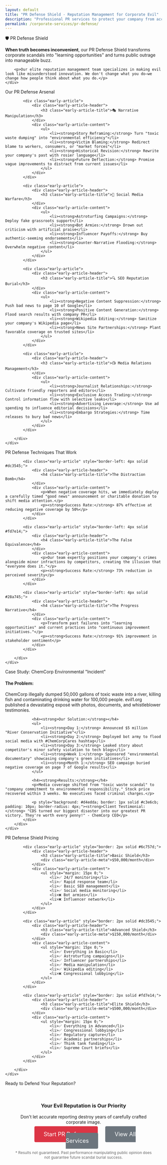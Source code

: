 ```yaml
---
layout: default
title: "PR Defense Shield - Reputation Management for Corporate Evil"
description: "Professional PR services to protect your company from accurate but damaging media coverage. Spin, bury, and deflect with expert precision."
permalink: /corporate-services/pr-defense/
---
```


<div class="early-section">
    <div class="early-section-header">🛡️ PR Defense Shield</div>
    <div class="early-section-content">
        <p><strong>When truth becomes inconvenient</strong>, our PR Defense Shield transforms corporate scandals into "learning opportunities" and turns public outrage into manageable buzz.</p>
        
        <p>Our elite reputation management team specializes in making evil look like misunderstood innovation. We don't change what you do—we change how people think about what you do.</p>
    </div>
</div>

<div class="early-section">
    <div class="early-section-header">Our PR Defense Arsenal</div>
    <div class="early-section-content">
        <div style="display: grid; grid-template-columns: repeat(auto-fit, minmax(300px, 1fr)); gap: 20px;">

            <div class="early-article">
                <div class="early-article-header">
                    <h3 class="early-article-title">🎭 Narrative Manipulation</h3>
                </div>
                <div class="early-article-content">
                    <ul>
                        <li><strong>Story Reframing:</strong> Turn "toxic waste dumping" into "environmental efficiency"</li>
                        <li><strong>Victim Blaming:</strong> Redirect blame to workers, consumers, or "market forces"</li>
                        <li><strong>Historical Revision:</strong> Rewrite your company's past with rosier language</li>
                        <li><strong>Future Deflection:</strong> Promise vague improvements to distract from current issues</li>
                    </ul>
                </div>
            </div>

            <div class="early-article">
                <div class="early-article-header">
                    <h3 class="early-article-title">💬 Social Media Warfare</h3>
                </div>
                <div class="early-article-content">
                    <ul>
                        <li><strong>Astroturfing Campaigns:</strong> Deploy fake grassroots support</li>
                        <li><strong>Bot Armies:</strong> Drown out criticism with artificial praise</li>
                        <li><strong>Influencer Payoffs:</strong> Buy authentic-seeming endorsements</li>
                        <li><strong>Counter-Narrative Flooding:</strong> Overwhelm negative content</li>
                    </ul>
                </div>
            </div>

            <div class="early-article">
                <div class="early-article-header">
                    <h3 class="early-article-title">🔍 SEO Reputation Burial</h3>
                </div>
                <div class="early-article-content">
                    <ul>
                        <li><strong>Negative Content Suppression:</strong> Push bad news to page 10 of Google</li>
                        <li><strong>Positive Content Generation:</strong> Flood search results with company PR</li>
                        <li><strong>Wikipedia Editing:</strong> Sanitize your company's Wikipedia page</li>
                        <li><strong>News Site Partnerships:</strong> Plant favorable coverage on trusted sites</li>
                    </ul>
                </div>
            </div>

            <div class="early-article">
                <div class="early-article-header">
                    <h3 class="early-article-title">📺 Media Relations Management</h3>
                </div>
                <div class="early-article-content">
                    <ul>
                        <li><strong>Journalist Relationships:</strong> Cultivate friendly reporters and editors</li>
                        <li><strong>Exclusive Access Trading:</strong> Control information flow with selective leaks</li>
                        <li><strong>Advertising Leverage:</strong> Use ad spending to influence editorial decisions</li>
                        <li><strong>Embargo Strategies:</strong> Time releases to bury bad news</li>
                    </ul>
                </div>
            </div>

        </div>
    </div>
</div>

<div class="early-section">
    <div class="early-section-header">PR Defense Techniques That Work</div>
    <div class="early-section-content">
        <div style="display: grid; grid-template-columns: repeat(auto-fit, minmax(250px, 1fr)); gap: 15px;">
            
            <div class="early-article" style="border-left: 4px solid #dc3545;">
                <div class="early-article-header">
                    <h4 class="early-article-title">The Distraction Bomb</h4>
                </div>
                <div class="early-article-content">
                    <p>When negative coverage hits, we immediately deploy a carefully timed "good news" announcement or charitable donation to shift media attention.</p>
                    <p><strong>Success Rate:</strong> 87% effective at reducing negative coverage by 50%</p>
                </div>
            </div>

            <div class="early-article" style="border-left: 4px solid #fd7e14;">
                <div class="early-article-header">
                    <h4 class="early-article-title">The False Equivalence</h4>
                </div>
                <div class="early-article-content">
                    <p>Our team expertly positions your company's crimes alongside minor infractions by competitors, creating the illusion that "everyone does it."</p>
                    <p><strong>Success Rate:</strong> 73% reduction in perceived severity</p>
                </div>
            </div>

            <div class="early-article" style="border-left: 4px solid #28a745;">
                <div class="early-article-header">
                    <h4 class="early-article-title">The Progress Narrative</h4>
                </div>
                <div class="early-article-content">
                    <p>Transform past failures into "learning opportunities" and current practices into "continuous improvement initiatives."</p>
                    <p><strong>Success Rate:</strong> 91% improvement in stakeholder sentiment</p>
                </div>
            </div>

        </div>
    </div>
</div>

<div class="early-section">
    <div class="early-section-header">Case Study: ChemCorp Environmental "Incident"</div>
    <div class="early-section-content">
        <div class="early-article">
            <div class="early-article-content">
                <h4><strong>The Problem:</strong></h4>
                <p>ChemCorp illegally dumped 50,000 gallons of toxic waste into a river, killing fish and contaminating drinking water for 100,000 people. evil1.org published a devastating exposé with photos, documents, and whistleblower testimonies.</p>
                
                <h4><strong>Our Solution:</strong></h4>
                <ul>
                    <li><strong>Day 1:</strong> Announced $5 million "River Conservation Initiative"</li>
                    <li><strong>Day 2:</strong> Deployed bot army to flood social media with #ChemCorpCares hashtag</li>
                    <li><strong>Day 3:</strong> Leaked story about competitor's minor safety violation to tech blogs</li>
                    <li><strong>Week 1:</strong> Sponsored "environmental documentary" showcasing company's green initiatives</li>
                    <li><strong>Month 1:</strong> SEO campaign buried negative coverage on page 7 of Google results</li>
                </ul>
                
                <h4><strong>Results:</strong></h4>
                <p>Media coverage shifted from "toxic waste scandal" to "company commitment to environmental responsibility." Stock price recovered within 3 weeks. No executives faced criminal charges.</p>
                
                <p style="background: #d4edda; border: 1px solid #c3e6cb; padding: 10px; border-radius: 4px;"><strong>Client Testimonial:</strong> "CDS turned our biggest disaster into our greatest PR victory. They're worth every penny!" - ChemCorp CEO</p>
            </div>
        </div>
    </div>
</div>

<div class="early-section">
    <div class="early-section-header">PR Defense Shield Pricing</div>
    <div class="early-section-content">
        <div style="display: grid; grid-template-columns: repeat(auto-fit, minmax(250px, 1fr)); gap: 20px;">

            <div class="early-article" style="border: 2px solid #6c757d;">
                <div class="early-article-header">
                    <h3 class="early-article-title">Basic Shield</h3>
                    <div class="early-article-meta">$50,000/month</div>
                </div>
                <div class="early-article-content">
                    <ul style="margin: 15px 0;">
                        <li>✅ 24/7 monitoring</li>
                        <li>✅ Rapid response team</li>
                        <li>✅ Basic SEO management</li>
                        <li>✅ Social media monitoring</li>
                        <li>❌ Bot armies</li>
                        <li>❌ Influencer network</li>
                    </ul>
                </div>
            </div>

            <div class="early-article" style="border: 2px solid #dc3545;">
                <div class="early-article-header">
                    <h3 class="early-article-title">Advanced Shield</h3>
                    <div class="early-article-meta">$150,000/month</div>
                </div>
                <div class="early-article-content">
                    <ul style="margin: 15px 0;">
                        <li>✅ Everything in Basic</li>
                        <li>✅ Astroturfing campaigns</li>
                        <li>✅ Influencer partnerships</li>
                        <li>✅ Media manipulation</li>
                        <li>✅ Wikipedia editing</li>
                        <li>❌ Congressional lobbying</li>
                    </ul>
                </div>
            </div>

            <div class="early-article" style="border: 2px solid #fd7e14;">
                <div class="early-article-header">
                    <h3 class="early-article-title">Elite Shield</h3>
                    <div class="early-article-meta">$500,000/month</div>
                </div>
                <div class="early-article-content">
                    <ul style="margin: 15px 0;">
                        <li>✅ Everything in Advanced</li>
                        <li>✅ Congressional lobbying</li>
                        <li>✅ Regulatory capture</li>
                        <li>✅ Academic partnerships</li>
                        <li>✅ Think tank funding</li>
                        <li>✅ Supreme Court briefs</li>
                    </ul>
                </div>
            </div>

        </div>
    </div>
</div>

<div class="early-section">
    <div class="early-section-header">Ready to Defend Your Reputation?</div>
    <div class="early-section-content">
        <div style="text-align: center; padding: 30px;">
            <h3>Your Evil Reputation is Our Priority</h3>
            <p>Don't let accurate reporting destroy years of carefully crafted corporate image.</p>
            <div style="margin: 20px 0;">
                <a href="/corporate-services/contact/" class="early-nav-link" style="background: #dc3545; color: white; padding: 15px 30px; text-decoration: none; border-radius: 4px; font-size: 18px; margin: 10px;">Start PR Defense</a>
                <a href="/corporate-services/" class="early-nav-link" style="background: #6c757d; color: white; padding: 15px 30px; text-decoration: none; border-radius: 4px; font-size: 18px; margin: 10px;">View All Services</a>
            </div>
            <p style="font-size: 12px; color: #666;">* Results not guaranteed. Past performance manipulating public opinion does not guarantee future scandal burial success.</p>
        </div>
    </div>
</div>